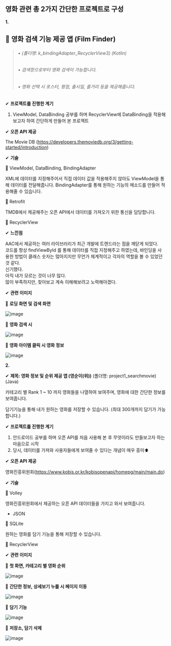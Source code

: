 
## **영화 관련 총 2가지 간단한 프로젝트로 구성**

**1.**

## 🎈 **영화 검색 기능 제공 앱 (Film Finder)**
> ######    • (폴더명: k_bindingAdapter_RecyclerView3) (Kotlin)
> ######    • 검색창으로부터 영화 검색이 가능합니다.
> ######    • 영화 선택 시 포스터, 평점, 출시일, 줄거리 등을 제공해줍니다.


✔ **프로젝트를 진행한 계기**

1. ViewModel, DataBinding 공부를 하며 RecyclerView에 DataBinding을 적용해 보고자 하여 간단하게 만들어 본 프로젝트

✔ **오픈 API 제공**

The Movie DB (https://developers.themoviedb.org/3/getting-started/introduction)

✔ **기술**

📌 ViewModel, DataBinding, BindingAdapter

XML에 데이터를 지정해주어서 직접 데이터 값을 적용해주지 않아도 ViewModel을 통해 데이터를 전달해줍니다.
BindingAdapter를 통해 원하는 기능의 메소드를 만들어 적용해줄 수 있습니다.

📌 Retrofit

TMDB에서 제공해주는 오픈 API에서 데이터를 가져오기 위한 통신을 담당합니다.

📌 RecyclerView

✔ **느낀점**

AAC에서 제공하는 여러 라이브러리가 최근 개발에 트렌드라는 점을 깨닫게 되었다.  
코드를 항상 findViewById 를 통해 데이터를 직접 지정해주고 하였는데, 바인딩을 사용한 방법이 클래스 숫자는 많아지지만 무언가 체계적이고 각자의 역할을 볼 수 있었던 것 같다.  
신기했다.  
아직 내가 모르는 것이 너무 많다.   
많이 부족하지만, 찾아보고 계속 이해해보려고 노력해야겠다.  

✔ **관련 이미지**

🚩 **로딩 화면 및 검색 화면**

![image](https://user-images.githubusercontent.com/61875571/112421786-16e82480-8d73-11eb-90ac-26fd113c212d.png)


🚩 **영화 검색 시**

![image](https://user-images.githubusercontent.com/61875571/112421865-4139e200-8d73-11eb-8b44-a91c287f3edd.png)


🚩 **영화 아이템 클릭 시 영화 정보**

![image](https://user-images.githubusercontent.com/61875571/112421977-7b0ae880-8d73-11eb-9c1f-f744d8025a86.png)


**2.** 

✔ **제목: 영화 정보 및 순위 제공 앱 (영순이(위))** (폴더명: project1_searchmovie) (Java)

카테고리 별 Rank 1 ~ 10 까지 영화들을 나열하여 보여주며, 영화에 대한 간단한 정보를 보여줍니다.

담기기능을 통해 내가 원하는 영화를 저장할 수 있습니다. (최대 300개까지 담기가 가능합니다.)

✔ **프로젝트를 진행한 계기**

1. 안드로이드 공부를 하며 오픈 API를 처음 사용해 본 후 무엇이라도 만들보고자 하는 마음으로 시작
2. 당시, 데이터를 가져와 사용자들에게 보여줄 수 있다는 개념이 매우 흥미⬆

✔ **오픈 API 제공**

영화진흥위원회(https://www.kobis.or.kr/kobisopenapi/homepg/main/main.do)

✔ **기술**

📌 Volley

영화진흥위원회에서 제공하는 오픈 API 데이터들을 가지고 와서 보여줍니다.
+ JSON

📌 SQLite

원하는 영화를 담기 기능을 통해 저장할 수 있습니다.

📌 RecyclerView

✔ **관련 이미지**

🚩 **첫 화면, 카테고리 별 영화 순위**

![image](https://user-images.githubusercontent.com/61875571/109920859-47055000-7cfe-11eb-8546-82ebdb378089.png)


🚩 **간단한 정보, 상세보기 누를 시 페이지 이동**

![image](https://user-images.githubusercontent.com/61875571/109920933-57b5c600-7cfe-11eb-9f02-e7880d558aad.png)


🚩 **담기 기능**

![image](https://user-images.githubusercontent.com/61875571/109921042-859b0a80-7cfe-11eb-9ded-7ae4802b090a.png)


🚩 **저장소, 담기 삭제**

![image](https://user-images.githubusercontent.com/61875571/109921126-b54a1280-7cfe-11eb-89d4-4359d18eebcf.png)

